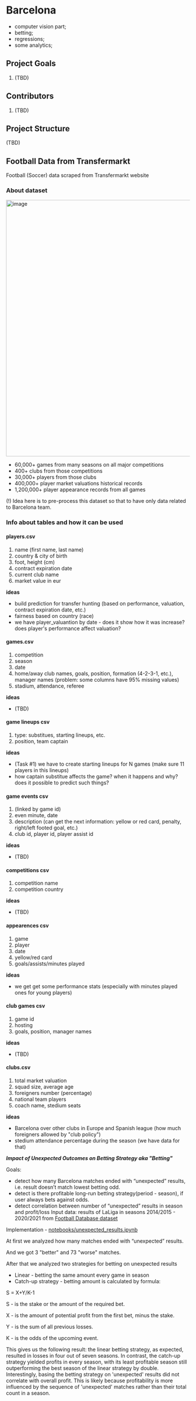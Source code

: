 # Barcelona

- computer vision part;
- betting;
- regressions;
- some analytics;


## Project Goals

1. (TBD)


## Contributors

1. (TBD)

## Project Structure 

(TBD)

## Football Data from Transfermarkt
Football (Soccer) data scraped from Transfermarkt website

### About dataset

<img width="700" alt="image" src="https://github.com/Football-Analytics-UCU/Barcelona/assets/71069933/020f5c3d-29a2-4d9d-b62f-3728ab19a770">

- 60,000+ games from many seasons on all major competitions
- 400+ clubs from those competitions
- 30,000+ players from those clubs
- 400,000+ player market valuations historical records
- 1,200,000+ player appearance records from all games


(!) Idea here is to pre-process this dataset so that to have only data related to Barcelona team. 

### Info about tables and how it can be used 

#### players.csv

1. name (first name, last name)
2. country & city of birth
3. foot, height (cm)
4. contract expiration date
5. current club name
6. market value in eur 

**ideas**
- build prediction for transfer hunting (based on performance, valuation, contract expiration date, etc.)
- fairness based on country (race)
- we have player_valuantion by date - does it show how it was increase? does player's performance affect valuation? 

#### games.csv

1. competition
2. season
3. date
4. home/away club names, goals, position, formation (4-2-3-1, etc.), manager names (problem: some columns have 95% missing values)
5. stadium, attendance, referee

**ideas**
- (TBD)

#### game lineups csv

1. type: substitues, starting lineups, etc.
2. position, team captain

**ideas**
- (Task #1) we have to create starting lineups for N games (make sure 11 players in this lineups)
- how captain substitue affects the game? when it happens and why? does it possible to predict such things? 

#### game events csv

1. (linked by game id)
2. even minute, date
3. description (can get the next information: yellow or red card, penalty, right/left footed goal, etc.)
4. club id, player id, player assist id

**ideas**
- (TBD)

#### competitions csv

1. competition name
2. competition country

**ideas**
- (TBD)

#### appearences csv

1. game
2. player
3. date
4. yellow/red card
5. goals/assists/minutes played

**ideas**
- we get get some performance stats (especially with minutes played ones for young players)

#### club games csv

1. game id
2. hosting
3. goals, position, manager names

**ideas**
- (TBD)

#### clubs.csv

1. total market valuation
2. squad size, average age
3. foreigners number (percentage)
4. national team players
5. coach name, stedium seats 

**ideas**
- Barcelona over other clubs in Europe and Spanish league (how much foreigners allowed by "club policy")
- stedium attendance percentage during the season (we have data for that)

***Impact of Unexpected Outcomes on Betting Strategy aka "Betting"***

Goals:
 - detect how many Barcelona matches ended with “unexpected” results, i.e. result doesn’t match lowest betting odd. 
 - detect is there profitable long-run betting strategy(period - season), if user always bets against odds.
 - detect correlation between number of “unexpected” results in season and profit/loss
Input data: results of LaLiga in seasons 2014/2015 - 2020/2021 from [Football Database dataset](https://www.kaggle.com/datasets/technika148/football-database)

Implementation - [notebooks/unexpected_results.ipynb](notebooks/unexpected_results.ipynb)

At first we analyzed how many matches ended with “unexpected” results.

And we got 3 "better" and 73 "worse" matches. 

After that we analyzed two strategies for betting on unexpected results
- Linear - betting the same amount every game in season
- Catch-up strategy - betting amount is calculated by formula: 

S = X+Y/K-1

S - is the stake or the amount of the required bet.

X - is the amount of potential profit from the first bet, minus the stake.

Y - is the sum of all previous losses.

K - is the odds of the upcoming event.

This gives us the following result:
the linear betting strategy, as expected, resulted in losses in four out of seven seasons. In contrast, the catch-up strategy yielded profits in every season, with its least profitable season still outperforming the best season of the linear strategy by double. Interestingly, basing the betting strategy on 'unexpected' results did not correlate with overall profit. This is likely because profitability is more influenced by the sequence of 'unexpected' matches rather than their total count in a season.

